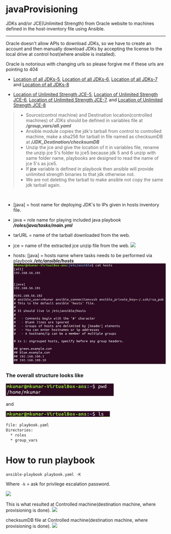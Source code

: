 # javaProvisioning
JDKs and/or JCE(Unlimited Strength) from Oracle website to machines defined in the host-inventory file using Ansible.

----

Oracle doesn't allow APIs to download JDKs, so we have to create an account and then manually download JDKs by accepting the license to the local drive at control host(where ansible is installed).

Oracle is notorious with changing urls so please forgive me if these urls are pointing to 404
* [Location of all JDKs-5](https://www.oracle.com/technetwork/java/javasebusiness/downloads/java-archive-downloads-javase5-419410.html), [Location of all JDKs-6](https://www.oracle.com/technetwork/java/javase/downloads/java-archive-downloads-javase6-419409.html), [Location of all JDKs-7](https://www.oracle.com/technetwork/java/javase/downloads/java-archive-downloads-javase7-521261.html) and [Location of all JDKs-8](https://www.oracle.com/technetwork/java/javase/downloads/java-archive-javase8-2177648.html) 

* [Location of Unlimited Strength JCE-5](https://www.oracle.com/technetwork/java/javasebusiness/downloads/java-archive-downloads-java-plat-419418.html), [Location of Unlimited Strength JCE-6](https://www.oracle.com/technetwork/java/embedded/embedded-se/downloads/jce-6-download-429243.html), [Location of Unlimited Strength JCE-7](https://www.oracle.com/technetwork/java/javase/downloads/jce-7-download-432124.html), and [Location of Unlimited Strength JCE-8](https://www.oracle.com/technetwork/java/javase/downloads/jce8-download-2133166.html)

>- Source(control machine) and Destination location(controlled machines) of JDKs should be defined in variables file at **_/group_vars/all.yaml_**
>- Ansible module copies the jdk's tarball from control to controlled machine, make a sha256 for tarball in file named as checksumDB at **_/JDK_Destination/checksumDB_**
>- Unzip the jce and give the location of it in variables file, rename the unzip jce 5's folder to jce5 because jdk 5 and 6 unzip with same folder name, playbooks are designed to read the name of jce 5's as jce5.
>- If **jce** variable is defined in playbook then ansible will provide unlimited strength binaries to that jdk otherwise not.
>- We are not deleting the tarball to make ansible not copy the same jdk tarball again.
<br/>

* [java] = host name for deploying JDK's to IPs given in hosts inventory file.
* java = role name for playing included java playbook **_/roles/java/tasks/main.yml_**
* tarURL = name of the tarball downloaded from the web.
* jce = name of the extracted jce unzip file from the web.
![](images/javaPlaybookOrPlaybook.png.png)

* hosts: [java] = hosts name where tasks needs to be performed via playbook **_/etc/ansible/hosts_**
![](images/hosts.png)

### The overall structure looks like
![](images/pwd.png)

and

![](images/whatsRequired.png)
```
file: playbook.yaml
Directories:
  * roles
  * group_vars
```

# How to run playbook

```
ansible-playbook playbook.yaml -K
```
Where
```-k``` = ask for privilege escalation password.


![](images/howToRun.gif)

This is what resulted at Controlled machine(destination machine, where provisioning is done).
![](images/vmOutput.png)

checksumDB file at Controlled machine(destination machine, where provisioning is done).
![](images/checksumDB.png) 

